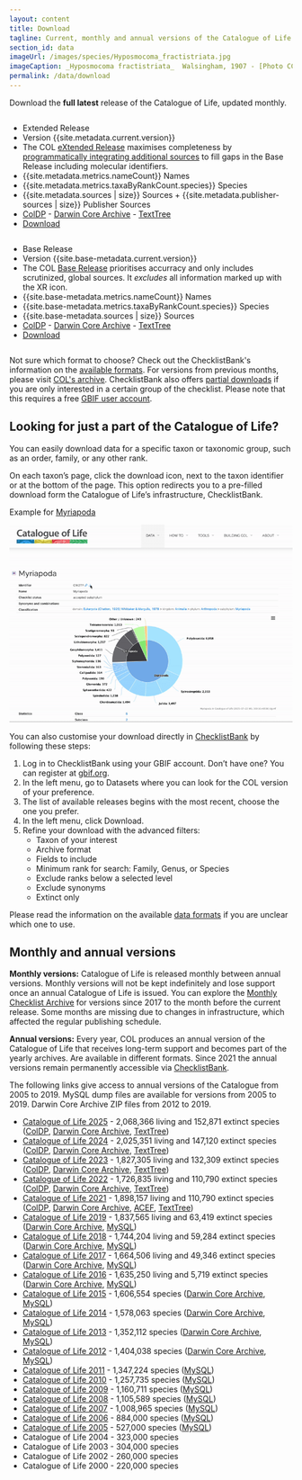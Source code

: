 ```yaml
---
layout: content
title: Download
tagline: Current, monthly and annual versions of the Catalogue of Life
section_id: data
imageUrl: /images/species/Hyposmocoma_fractistriata.jpg    
imageCaption: _Hyposmocoma fractistriata_  Walsingham, 1907 - [Photo CC By Donald Hobern](https://www.flickr.com/photos/dhobern/13442602504)
permalink: /data/download
---
```



Download the **full latest** release of the Catalogue of Life, updated monthly.

<div class="row">
  <div class="large-6 columns">
	<ul class="pricing-table">
	  <li class="title">Extended Release</li>
	  <li class="price">Version {{site.metadata.current.version}}</li>
	  <li class="description">The COL <a href="/building/releases#extended">eXtended Release</a> maximises completeness 
	  	by <a href="/building/assembly">programmatically integrating additional sources</a> to fill gaps in the Base Release including molecular identifiers.
	  </li>
	  <li class="bullet-item"><span class="number">{{site.metadata.metrics.nameCount}}</span> Names</li>
	  <li class="bullet-item"><span class="number">{{site.metadata.metrics.taxaByRankCount.species}}</span> Species</li>
	  <li class="bullet-item"><span class="number">{{site.metadata.sources | size}}</span> Sources + <span class="number">{{site.metadata.publisher-sources | size}}</span> Publisher Sources</li>
	  <li class="bullet-item">
	  	<a href="https://api.checklistbank.org/dataset/{{site.metadata.current.key}}/export.zip?extended=true&format=ColDP">ColDP</a> - 
	  	<a href="https://api.checklistbank.org/dataset/{{site.metadata.current.key}}/export.zip?extended=true&format=DwCA">Darwin Core Archive</a> - 
	  	<a href="https://api.checklistbank.org/dataset/{{site.metadata.current.key}}/export.zip?format=TextTree">TextTree</a>
	  </li>
	  <li class="cta-button"><a class="button" href="https://api.checklistbank.org/dataset/{{site.metadata.current.key}}/export.zip?extended=true&format=ColDP">Download</a></li>
	</ul>	
  </div>
  <div class="large-6 columns">
	<ul class="pricing-table">
	  <li class="title">Base Release</li>
	  <li class="price">Version {{site.base-metadata.current.version}}</li>
	  <li class="description">The COL <a href="/building/releases#base">Base Release</a> prioritises accurracy and only includes scrutinized, global sources. 
	  It <i>excludes</i> all information marked up with the XR icon.
	  </li>
	  <li class="bullet-item"><span class="number">{{site.base-metadata.metrics.nameCount}}</span> Names</li>
	  <li class="bullet-item"><span class="number">{{site.base-metadata.metrics.taxaByRankCount.species}}</span> Species</li>
	  <li class="bullet-item"><span class="number">{{site.base-metadata.sources | size}}</span> Sources</li>
	  <li class="bullet-item">
	  	<a href="https://api.checklistbank.org/dataset/{{site.base-metadata.current.key}}/export.zip?extended=true&format=ColDP">ColDP</a> - 
	  	<a href="https://api.checklistbank.org/dataset/{{site.base-metadata.current.key}}/export.zip?extended=true&format=DwCA">Darwin Core Archive</a> - 
	  	<a href="https://api.checklistbank.org/dataset/{{site.base-metadata.current.key}}/export.zip?format=TextTree">TextTree</a></li>
	  <li class="cta-button"><a class="button" href="https://api.checklistbank.org/dataset/{{site.base-metadata.current.key}}/export.zip?extended=true&format=ColDP">Download</a></li>
	</ul>
  </div>	
</div>


Not sure which format to choose? Check out the ChecklistBank's information on the [available formats](https://www.checklistbank.org/about/formats).
For versions from previous months, please visit [COL's archive](https://download.catalogueoflife.org/col/).
ChecklistBank also offers [partial downloads](https://www.checklistbank.org/dataset/{{site.metadata.current.key}}/download) if you are only interested in a certain group of the checklist. Please note that this requires a free [GBIF user account](https://www.gbif.org/).

## Looking for just a part of the Catalogue of Life?

You can easily download data for a specific taxon or taxonomic group, such as an order, family, or any other rank.

On each taxon’s page, click the download icon, next to the taxon identifier or at the bottom of the page. This option redirects you to a pre-filled download form the Catalogue of Life’s infrastructure, ChecklistBank.


Example for [Myriapoda](/data/taxon/CW2TY)

<img src="/images/gif/Download-01.gif" alt="Dowload Myriapoda" loading="lazy" width="600">


You can  also customise your download directly in [ChecklistBank](https://www.checklistbank.org/) by following these steps:

1. Log in to ChecklistBank using your GBIF account. Don’t have one? You can register at [gbif.org](https://www.gbif.org/).
2. In the left menu, go to Datasets where you can look for the COL version of your preference.
3. The list of available releases begins with the most recent, choose the one you prefer.
4. In the left menu, click Download.
5. Refine your download with the advanced filters: 
	- Taxon of your interest 
	- Archive format
	- Fields to include
	- Minimum rank for search: Family, Genus, or Species
	- Exclude ranks below a selected level
	- Exclude synonyms
	- Extinct only

Please read the information on the available [data formats](https://www.checklistbank.org/about/formats) if you are unclear which one to use. 

## Monthly and annual versions

**Monthly versions:** Catalogue of Life is released monthly between annual versions.  Monthly versions will not be kept indefinitely and lose support once an annual Catalogue of Life is issued. You can explore the [Monthly Checklist Archive](https://download.catalogueoflife.org/col/monthly/) for versions since 2017 to the month before the current release. Some months are missing due to changes in infrastructure, which affected the regular publishing schedule.

**Annual versions:** Every year, COL produces an annual version of the Catalogue of Life that receives long-term support and becomes part of the yearly archives. Are available in different formats. Since 2021 the annual versions remain permanently accessible via [ChecklistBank](https://www.checklistbank.org/dataset?releasedFrom=3&sortBy=created).

The following links give access to annual versions of the Catalogue from 2005 to 2019. 
MySQL dump files are available for versions from 2005 to 2019. Darwin Core Archive ZIP files from 2012 to 2019.

* [Catalogue of Life 2025](https://www.checklistbank.org/dataset/COL25) - 2,068,366 living and 152,871 extinct species ([ColDP](https://download.catalogueoflife.org/col/annual/2025_coldp.zip), [Darwin Core Archive](https://download.catalogueoflife.org/col/annual/2025_dwca.zip), [TextTree](https://download.catalogueoflife.org/col/annual/2025_txtree.zip))
* [Catalogue of Life 2024](https://www.checklistbank.org/dataset/COL24) - 2,025,351 living and 147,120 extinct species ([ColDP](https://download.catalogueoflife.org/col/annual/2024_coldp.zip), [Darwin Core Archive](https://download.catalogueoflife.org/col/annual/2024_dwca.zip), [TextTree](https://download.catalogueoflife.org/col/annual/2024_txtree.zip))
* [Catalogue of Life 2023](https://www.checklistbank.org/dataset/COL23) - 1,827,305 living and 132,309 extinct species ([ColDP](https://download.catalogueoflife.org/col/annual/2023_coldp.zip), [Darwin Core Archive](https://download.catalogueoflife.org/col/annual/2023_dwca.zip), [TextTree](https://download.catalogueoflife.org/col/annual/2023_txtree.zip))
* [Catalogue of Life 2022](https://www.checklistbank.org/dataset/COL22) - 1,726,835 living and 110,790 extinct species ([ColDP](https://download.catalogueoflife.org/col/annual/2022_coldp.zip), [Darwin Core Archive](https://download.catalogueoflife.org/col/annual/2022_dwca.zip), [TextTree](https://download.catalogueoflife.org/col/annual/2022_txtree.zip))
* [Catalogue of Life 2021](https://www.checklistbank.org/dataset/2328) - 1,898,157 living and 110,790 extinct species ([ColDP](https://download.catalogueoflife.org/col/annual/2021_coldp.zip), [Darwin Core Archive](https://download.catalogueoflife.org/col/annual/2021_dwca.zip), [ACEF](https://download.catalogueoflife.org/col/annual/2021_acef.zip), [TextTree](https://download.catalogueoflife.org/col/annual/2021_txtree.zip))
* [Catalogue of Life 2019](/annual-checklist/2019) - 1,837,565 living and 63,419 extinct species ([Darwin Core Archive](https://download.catalogueoflife.org/col/annual/2019_dwca.zip), [MySQL](https://download.catalogueoflife.org/col/annual/2019_mysql.sql.gz))
* [Catalogue of Life 2018](/annual-checklist/2018) - 1,744,204 living and 59,284 extinct species ([Darwin Core Archive](https://download.catalogueoflife.org/col/annual/2018_dwca.zip), [MySQL](https://download.catalogueoflife.org/col/annual/2018_mysql.sql.gz))
* [Catalogue of Life 2017](/annual-checklist/2017) - 1,664,506 living and 49,346 extinct species ([Darwin Core Archive](https://download.catalogueoflife.org/col/annual/2017_dwca.zip), [MySQL](https://download.catalogueoflife.org/col/annual/2017_mysql.sql.gz))
* [Catalogue of Life 2016](/annual-checklist/2016) - 1,635,250 living and 5,719 extinct species ([Darwin Core Archive](https://download.catalogueoflife.org/col/annual/2016_dwca.zip), [MySQL](https://download.catalogueoflife.org/col/annual/2016_mysql.sql.gz))
* [Catalogue of Life 2015](/annual-checklist/2015) - 1,606,554 species ([Darwin Core Archive](https://download.catalogueoflife.org/col/annual/2015_dwca.zip), [MySQL](https://download.catalogueoflife.org/col/annual/2015_mysql.sql.gz))
* [Catalogue of Life 2014](/annual-checklist/2014) - 1,578,063 species ([Darwin Core Archive](https://download.catalogueoflife.org/col/annual/2014_dwca.zip), [MySQL](https://download.catalogueoflife.org/col/annual/2014_mysql.sql.gz))
* [Catalogue of Life 2013](/annual-checklist/2013) - 1,352,112 species ([Darwin Core Archive](https://download.catalogueoflife.org/col/annual/2013_dwca.zip), [MySQL](https://download.catalogueoflife.org/col/annual/2013_mysql.sql.gz))
* [Catalogue of Life 2012](/annual-checklist/2012) - 1,404,038 species ([Darwin Core Archive](https://download.catalogueoflife.org/col/annual/2012_dwca.zip), [MySQL](https://download.catalogueoflife.org/col/annual/2012_mysql.sql.gz))
* [Catalogue of Life 2011](/annual-checklist/2011) - 1,347,224 species ([MySQL](https://download.catalogueoflife.org/col/annual/2011_mysql.sql.gz))
* [Catalogue of Life 2010](/annual-checklist/2010) - 1,257,735 species ([MySQL](https://download.catalogueoflife.org/col/annual/2010_mysql.sql.gz))
* [Catalogue of Life 2009](/annual-checklist/2009) - 1,160,711 species ([MySQL](https://download.catalogueoflife.org/col/annual/2009_mysql.sql.gz))
* [Catalogue of Life 2008](/annual-checklist/2008) - 1,105,589 species ([MySQL](https://download.catalogueoflife.org/col/annual/2008_mysql.sql.gz))
* [Catalogue of Life 2007](/annual-checklist/2007) - 1,008,965 species ([MySQL](https://download.catalogueoflife.org/col/annual/2007_mysql.sql.gz))
* [Catalogue of Life 2006](/annual-checklist/2006) - 884,000 species ([MySQL](https://download.catalogueoflife.org/col/annual/2006_mysql.sql.gz))
* [Catalogue of Life 2005](/annual-checklist/2005) - 527,000 species ([MySQL](https://download.catalogueoflife.org/col/annual/2005_mysql.sql.gz))
* Catalogue of Life 2004 - 323,000 species
* Catalogue of Life 2003 - 304,000 species
* Catalogue of Life 2002 - 260,000 species
* Catalogue of Life 2000 - 220,000 species



<script >
'use strict';

function numberWithCommas(value) {
	//return value.toLocaleString()
    return value.toString().replace(/\B(?=(\d{3})+(?!\d))/g, ',');
}

function updateNumericValues() {
    const myNumber = document.querySelectorAll('.number');
    myNumber.forEach((e) => {
        const numericValue = e.textContent;
    	console.log(numericValue);
        const formattedValue = numberWithCommas(numericValue);
        e.textContent = formattedValue;
    });
 }

 updateNumericValues();
</script>
